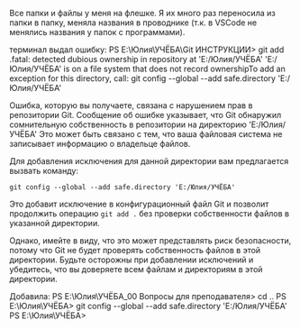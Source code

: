 Все папки и файлы у меня на флешке.
Я их много раз переносила из папки в папку, меняла названия в проводнике (т.к. в VSCode не менялись названия у папок с программами).

терминал выдал ошибку:
PS E:\Юлия\УЧЁБА\Git ИНСТРУКЦИИ> git add .fatal: detected dubious ownership in repository at 'E:/Юлия/УЧЁБА'
'E:/Юлия/УЧЁБА' is on a file system that does not record ownershipTo add an exception for this directory, call:
        git config --global --add safe.directory 'E:/Юлия/УЧЁБА'

Ошибка, которую вы получаете, связана с нарушением прав в репозитории Git. 
Сообщение об ошибке указывает, что Git обнаружил сомнительную собственность в репозитории 
на директорию 'E:/Юлия/УЧЁБА'
Это может быть связано с тем, что ваша файловая система не записывает информацию о владельце файлов.

Для добавления исключения для данной директории вам предлагается вызвать команду:

```
git config --global --add safe.directory 'E:/Юлия/УЧЁБА'
```

Это добавит исключение в конфигурационный файл Git и позволит продолжить операцию `git add .` без проверки собственности файлов в указанной директории.

Однако, имейте в виду, что это может представлять риск безопасности, потому что Git не будет проверять собственность файлов в этой директории. Будьте осторожны при добавлении исключений и убедитесь, что вы доверяете всем файлам и директориям в этой директории.

Добавила:
PS E:\Юлия\УЧЁБА\_00 Вопросы для преподавателя> cd ..
PS E:\Юлия\УЧЁБА> git config --global --add safe.directory 'E:/Юлия/УЧЁБА'
PS E:\Юлия\УЧЁБА> 
